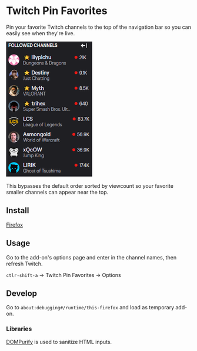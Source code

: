 # Twitch Pin Favorites
Pin your favorite Twitch channels to the top of the navigation bar so you can easily see when they're live.

![Image of navigation bar](docs/sample.png)

This bypasses the default order sorted by viewcount so your favorite smaller channels can appear near the top.

## Install

[Firefox](https://addons.mozilla.org/en-US/firefox/addon/twitch-pin-favorites/)

## Usage

Go to the add-on's options page and enter in the channel names, then refresh Twitch.

`ctlr-shift-a` -> Twitch Pin Favorites -> Options

## Develop

Go to `about:debugging#/runtime/this-firefox` and load as temporary add-on.

### Libraries

[DOMPurify](https://github.com/cure53/DOMPurify) is used to sanitize HTML inputs.
